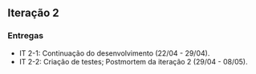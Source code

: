## Iteração 2

### Entregas
- IT 2-1: Continuação do desenvolvimento (22/04 - 29/04).
- IT 2-2: Criação de testes; Postmortem da iteração 2  (29/04 - 08/05).
